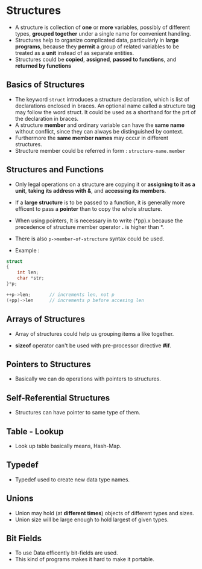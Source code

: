 # Structures
- A structure is collection of **one** or **more** variables, possibly of different types, **grouped together** under a single name for convenient handling.
- Structures help to organize complicated data, particularly in **large programs**, because they **permit** a group of related variables to be treated as a **unit** instead of as separate entities.
- Structures could be **copied**, **assigned**, **passed to functions**, and **returned by functions**

## Basics of Structures
- The keyword <code>struct</code> introduces a structure declaration, which is list of declarations enclosed in braces. An optional name called a structure tag may follow the word struct. It could be used as a shorthand for the prt of the declaration in braces.
- A structure **member** and ordinary variable can have the **same name** without conflict, since they can always be distinguished by context.
- Furthermore the **same member names** may occur in different structures.
- Structure member could be referred in form : <code>structure-name.member</code>

## Structures and Functions
- Only legal operations on a structure are copying it or **assigning to it as a unit**, **taking its address with &**, and **accessing its members**.
- If a **large structure** is to be passed to a function, it is generally more efficent to pass a **pointer** than to copy the whole structure.
- When using pointers, It is necessary in to write (*pp).x because the precedence of structure member operator **.** is higher than *.

- There is also <code>p->member-of-structure</code> syntax could be used.

- Example : 
``` C
struct 
{
    int len;
    char *str;
}*p;

++p->len;       // increments len, not p
(+pp)->len      // increments p before accesing len    
```

## Arrays of Structures
- Array of structures could help us grouping items a like together.

- **sizeof** operator can't be used with pre-processor directive **#if**.

## Pointers to Structures
- Basically we can do operations with pointers to structures.

## Self-Referential Structures
- Structures can have pointer to same type of them.

## Table - Lookup
- Look up table basically means, Hash-Map.

## Typedef
- Typedef used to create new data type names.

## Unions
- Union may hold (at **different times**) objects of different types and sizes. 
- Union size will be large enough to hold largest of given types.

## Bit Fields
- To use Data efficently bit-fields are used.
- This kind of programs makes it hard to make it portable.